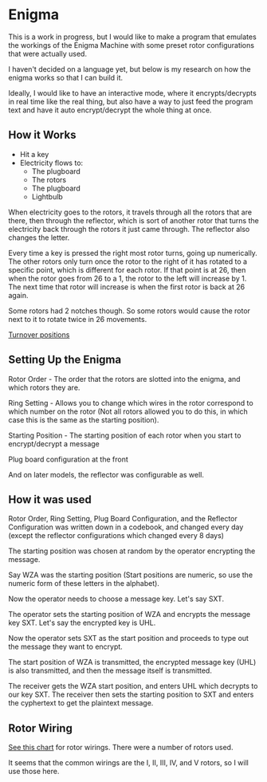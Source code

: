 # Enigma

This is a work in progress, but I would like to make a program that emulates the
workings of the Enigma Machine with some preset rotor configurations that were
actually used.

I haven't decided on a language yet, but below is my research on how the enigma
works so that I can build it.

Ideally, I would like to have an interactive mode, where it encrypts/decrypts in
real time like the real thing, but also have a way to just feed the program text
and have it auto encrypt/decrypt the whole thing at once.

## How it Works

- Hit a key
- Electricity flows to:
    - The plugboard
    - The rotors
    - The plugboard
    - Lightbulb

When electricity goes to the rotors, it travels through all the rotors that are
there, then through the reflector, which is sort of another rotor that turns the
electricity back through the rotors it just came through. The reflector also
changes the letter.

Every time a key is pressed the right most rotor turns, going up numerically. The
other rotors only turn once the rotor to the right of it has rotated to a
specific point, which is different for each rotor. If that point is at 26, then
when the rotor goes from 26 to a 1, the rotor to the left will increase by 1.
The next time that rotor will increase is when the first rotor is back at 26
again.

Some rotors had 2 notches though. So some rotors would cause the rotor next to
it to rotate twice in 26 movements.

[Turnover positions](https://en.wikipedia.org/wiki/Enigma_rotor_details#Turnover_notch_positions)

## Setting Up the Enigma

Rotor Order - The order that the rotors are slotted into the enigma, and which
rotors they are.

Ring Setting - Allows you to change which wires in the rotor correspond to which
number on the rotor (Not all rotors allowed you to do this, in which case this
is the same as the starting position).

Starting Position - The starting position of each rotor when you start to
encrypt/decrypt a message

Plug board configuration at the front

And on later models, the reflector was configurable as well.

## How it was used

Rotor Order, Ring Setting, Plug Board Configuration, and the Reflector
Configuration was written down in a codebook, and changed every day (except the
reflector configurations which changed every 8 days)

The starting position was chosen at random by the operator encrypting the
message.

Say WZA was the starting position (Start positions are numeric, so use the
numeric form of these letters in the alphabet).

Now the operator needs to choose a message key. Let's say SXT.

The operator sets the starting position of WZA and encrypts the message key
SXT. Let's say the encrypted key is UHL.

Now the operator sets SXT as the start position and proceeds to type out the
message they want to encrypt.

The start position of WZA is transmitted, the encrypted message key (UHL) is
also transmitted, and then the message itself is transmitted.

The receiver gets the WZA start position, and enters UHL which decrypts to our
key SXT. The receiver then sets the starting position to SXT and enters the
cyphertext to get the plaintext message.

## Rotor Wiring

[See this chart](https://en.wikipedia.org/wiki/Enigma_rotor_details#Rotor_wiring_tables)
for rotor wirings. There were a number of rotors used.

It seems that the common wirings are the I, II, III, IV, and V rotors, so I will
use those here.
